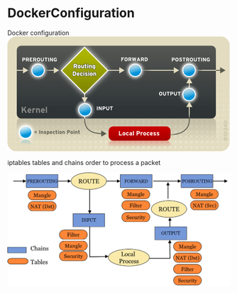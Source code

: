 # DockerConfiguration
Docker configuration
![XXXXXXX](/iptables_small.png)

iptables tables and chains order to process a packet 

![](/Tables_Chains.png)
